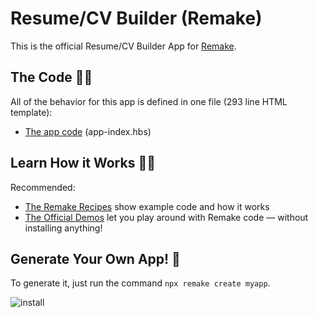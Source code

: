 # Resume/CV Builder (Remake)

This is the official Resume/CV Builder App for [Remake](https://remaketheweb.com/).

## The Code 👩‍💻

All of the behavior for this app is defined in one file (293 line HTML template):

* [The app code](pages/app-index.hbs) (app-index.hbs)

## Learn How it Works 👩‍🏫

Recommended:

* [The Remake Recipes](https://recipes.remaketheweb.com/) show example code and how it works
* [The Official Demos](https://docs.remaketheweb.com/interactive-demos/) let you play around with Remake code — without installing anything!


## Generate Your Own App! 🎉

To generate it, just run the command `npx remake create myapp`.

![install](https://user-images.githubusercontent.com/364330/125080851-4fe2a580-e093-11eb-9c1f-8981cf0135ea.gif)
